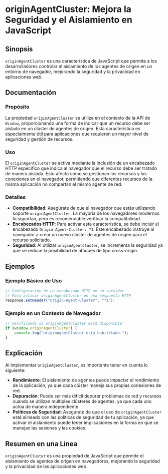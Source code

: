 <!--
Meta Description: # originAgentCluster: Mejora la Seguridad y el Aislamiento en JavaScript ## Sinopsis `originAgentCluster` es una característica de JavaScript que perm...
Meta Keywords: que, originagentcluster, seguridad, agentes, navegador
-->

# originAgentCluster: Mejora la Seguridad y el Aislamiento en JavaScript

## Sinopsis
`originAgentCluster` es una característica de JavaScript que permite a los desarrolladores controlar el aislamiento de los agentes de origen en un entorno de navegador, mejorando la seguridad y la privacidad en aplicaciones web.

## Documentación
### Propósito
La propiedad `originAgentCluster` se utiliza en el contexto de la API de `Window`, proporcionando una forma de indicar que un recurso debe ser aislado en un clúster de agentes de origen. Esta característica es especialmente útil para aplicaciones que requieren un mayor nivel de seguridad y gestión de recursos.

### Uso
El `originAgentCluster` se activa mediante la inclusión de un encabezado HTTP específico que indica al navegador que el recurso debe ser tratado de manera aislada. Esto afecta cómo se gestionan los recursos y las conexiones en el navegador, permitiendo que diferentes recursos de la misma aplicación no compartan el mismo agente de red.

### Detalles
- **Compatibilidad**: Asegúrate de que el navegador que estás utilizando soporte `originAgentCluster`. La mayoría de los navegadores modernos lo soportan, pero es recomendable verificar la compatibilidad.
- **Encabezados HTTP**: Para activar esta característica, se debe incluir el encabezado `Origin-Agent-Cluster: ?1`. Este encabezado instruye al navegador a crear un nuevo clúster de agentes de origen para el recurso solicitado.
- **Seguridad**: Al utilizar `originAgentCluster`, se incrementa la seguridad ya que se reduce la posibilidad de ataques de tipo cross-origin.

## Ejemplos
### Ejemplo Básico de Uso
```javascript
// Configuración de un encabezado HTTP en un servidor
// Para activar originAgentCluster en una respuesta HTTP
response.setHeader("Origin-Agent-Cluster", "?1");
```

### Ejemplo en un Contexto de Navegador
```javascript
// Verificando si originAgentCluster está disponible
if (window.originAgentCluster) {
    console.log("originAgentCluster está habilitado.");
}
```

## Explicación
Al implementar `originAgentCluster`, es importante tener en cuenta lo siguiente:
- **Rendimiento**: El aislamiento de agentes puede impactar el rendimiento de la aplicación, ya que cada clúster maneja sus propias conexiones de red.
- **Depuración**: Puede ser más difícil depurar problemas de red y recursos cuando se utilizan múltiples clústeres de agentes, ya que cada uno actúa de manera independiente.
- **Políticas de Seguridad**: Asegúrate de que el uso de `originAgentCluster` esté alineado con las políticas de seguridad de tu aplicación, ya que activar el aislamiento puede tener implicaciones en la forma en que se manejan las sesiones y las cookies.

## Resumen en una Línea
`originAgentCluster` es una propiedad de JavaScript que permite el aislamiento de agentes de origen en navegadores, mejorando la seguridad y la privacidad de las aplicaciones web.